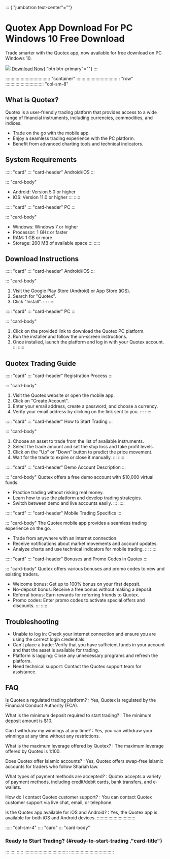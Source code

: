 ::: {."jumbotron text-center"=""}
# Quotex App Download For PC Windows 10 Free Download

Trade smarter with the Quotex app, now available for free download on PC
Windows 10.

[![](https://static.quotex.io/files/10_en/300_250.jpg)](https://traff.sbs/brokerqxlid)
[Download Now](\%22https://traff.sbs/quotexonelink\%22){."btn
btn-primary"=""}
:::

::::::::::::::::::::::::::::::::::: \"container\"
:::::::::::::::::::::::::::::::::: \"row\"
:::::::::::::::::::::::::::::: \"col-sm-8\"
## What is Quotex?

Quotex is a user-friendly trading platform that provides access to a
wide range of financial instruments, including currencies, commodities,
and indices.

-   Trade on the go with the mobile app.
-   Enjoy a seamless trading experience with the PC platform.
-   Benefit from advanced charting tools and technical indicators.

## System Requirements

::::: \"card\"
::: \"card-header\"
Android/iOS
:::

::: \"card-body\"
-   Android: Version 5.0 or higher
-   iOS: Version 11.0 or higher
:::
:::::

::::: \"card\"
::: \"card-header\"
PC
:::

::: \"card-body\"
-   Windows: Windows 7 or higher
-   Processor: 1 GHz or faster
-   RAM: 1 GB or more
-   Storage: 200 MB of available space
:::
:::::

## Download Instructions

::::: \"card\"
::: \"card-header\"
Android/iOS
:::

::: \"card-body\"
1.  Visit the Google Play Store (Android) or App Store (iOS).
2.  Search for "Quotex".
3.  Click "Install".
:::
:::::

::::: \"card\"
::: \"card-header\"
PC
:::

::: \"card-body\"
1.  Click on the provided link to download the Quotex PC platform.
2.  Run the installer and follow the on-screen instructions.
3.  Once installed, launch the platform and log in with your Quotex
    account.
:::
:::::

## Quotex Trading Guide

::::: \"card\"
::: \"card-header\"
Registration Process
:::

::: \"card-body\"
1.  Visit the Quotex website or open the mobile app.
2.  Click on "Create Account".
3.  Enter your email address, create a password, and choose a currency.
4.  Verify your email address by clicking on the link sent to you.
:::
:::::

::::: \"card\"
::: \"card-header\"
How to Start Trading
:::

::: \"card-body\"
1.  Choose an asset to trade from the list of available instruments.
2.  Select the trade amount and set the stop loss and take profit
    levels.
3.  Click on the "Up" or "Down" button to predict the price
    movement.
4.  Wait for the trade to expire or close it manually.
:::
:::::

::::: \"card\"
::: \"card-header\"
Demo Account Description
:::

::: \"card-body\"
Quotex offers a free demo account with \$10,000 virtual funds.

-   Practice trading without risking real money.
-   Learn how to use the platform and develop trading strategies.
-   Switch between demo and live accounts easily.
:::
:::::

::::: \"card\"
::: \"card-header\"
Mobile Trading Specifics
:::

::: \"card-body\"
The Quotex mobile app provides a seamless trading experience on the go.

-   Trade from anywhere with an internet connection.
-   Receive notifications about market movements and account updates.
-   Analyze charts and use technical indicators for mobile trading.
:::
:::::

::::: \"card\"
::: \"card-header\"
Bonuses and Promo Codes in Quotex
:::

::: \"card-body\"
Quotex offers various bonuses and promo codes to new and existing
traders.

-   Welcome bonus: Get up to 100% bonus on your first deposit.
-   No-deposit bonus: Receive a free bonus without making a deposit.
-   Referral bonus: Earn rewards for referring friends to Quotex.
-   Promo codes: Enter promo codes to activate special offers and
    discounts.
:::
:::::

## Troubleshooting

-   Unable to log in: Check your internet connection and ensure you are
    using the correct login credentials.
-   Can\'t place a trade: Verify that you have sufficient funds in your
    account and that the asset is available for trading.
-   Platform is lagging: Close any unnecessary programs and refresh the
    platform.
-   Need technical support: Contact the Quotex support team for
    assistance.

## FAQ

Is Quotex a regulated trading platform?
:   Yes, Quotex is regulated by the Financial Conduct Authority (FCA).

What is the minimum deposit required to start trading?
:   The minimum deposit amount is \$10.

Can I withdraw my winnings at any time?
:   Yes, you can withdraw your winnings at any time without any
    restrictions.

What is the maximum leverage offered by Quotex?
:   The maximum leverage offered by Quotex is 1:100.

Does Quotex offer Islamic accounts?
:   Yes, Quotex offers swap-free Islamic accounts for traders who follow
    Shariah law.

What types of payment methods are accepted?
:   Quotex accepts a variety of payment methods, including credit/debit
    cards, bank transfers, and e-wallets.

How do I contact Quotex customer support?
:   You can contact Quotex customer support via live chat, email, or
    telephone.

Is the Quotex app available for iOS and Android?
:   Yes, the Quotex app is available for both iOS and Android devices.
::::::::::::::::::::::::::::::

::::: \"col-sm-4\"
:::: \"card\"
::: \"card-body\"
### Ready to Start Trading? {#ready-to-start-trading ."card-title"}
:::
::::
:::::
::::::::::::::::::::::::::::::::::
:::::::::::::::::::::::::::::::::::

